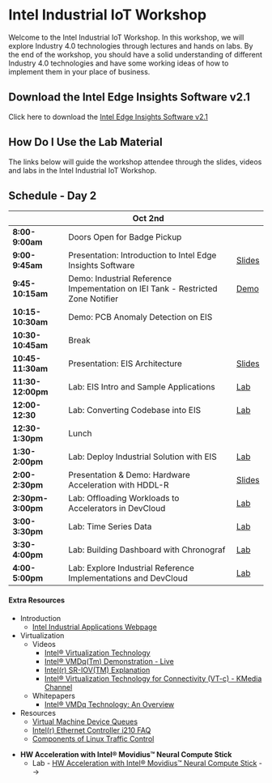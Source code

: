 ﻿# Intel Industrial IoT Workshop

Welcome to the Intel Industrial IoT Workshop. In this workshop, we will explore Industry 4.0 technologies through lectures and hands on labs. By the end of the workshop, you should have a solid understanding of different Industry 4.0 technologies and have some working ideas of how to implement them in your place of business.

## Download the Intel Edge Insights Software v2.1
Click here to download the [Intel Edge Insights Software v2.1](https://drive.google.com/open?id=1lBEg5FKjQaJvCm35Bk0aeYtMVb6lZkbA)

## How Do I Use the Lab Material

The links below will guide the workshop attendee through the slides, videos and labs in the Intel Industrial IoT Workshop.

## Schedule - Day 2

|                   | Oct 2nd                                                                      |                                                                                                 |
| ----------------- | ------------------------------------------------------------------------------- | ----------------------------------------------------------------------------------------------- |
| **8:00-9:00am**   | Doors Open for Badge Pickup                                                     |                                                                                                 |
| **9:00-9:45am**   | Presentation: Introduction to Intel Edge Insights Software                 | [Slides](./presentations/EIS-Intro.pdf)            |
| **9:45-10:15am**   | Demo: Industrial Reference Impementation on IEI Tank - Restricted Zone Notifier | [Demo](https://software.intel.com/en-us/iot/reference-implementations/restricted-zone-notifier) |                  |
| **10:15-10:30am** | Demo: PCB Anomaly Detection on EIS                                              |                                                                                                 |
| **10:30-10:45am** | Break                                                    |                                                                             |
| **10:45-11:30am**   | Presentation: EIS Architecture                    | [Slides](./presentations/EIS_Architecture.pdf)  |
| **11:30-12:00pm** | Lab: EIS Intro and Sample Applications                                          | [Lab](https://github.com/SSG-DRD-IOT/lab-restricted-zone-notifier-using-EIS/blob/master/explore_IEdgeInsights.md)  
| **12:00-12:30**| Lab: Converting Codebase into EIS| [Lab](https://github.com/SSG-DRD-IOT/lab-restricted-zone-notifier-using-EIS/blob/EIS-2.0-Workshop/understanding_ri_to_eis_conversion.md)
| **12:30-1:30pm**  | Lunch  
| **1:30-2:00pm** | Lab: Deploy Industrial Solution with EIS                                        | [Lab](https://github.com/SSG-DRD-IOT/lab-restricted-zone-notifier-using-EIS/blob/master/lab_restricted_zone_notifier.md)                                                                                ||
| **2:00-2:30pm**   | Presentation & Demo: Hardware Acceleration with HDDL-R                          | [Slides](https://github.com/SSG-DRD-IOT/Industrial-IoT-Workshop/blob/SMG-Techconnect/presentations/VPU_Intro.pdf)                                                                               |
| **2:30pm-3:00pm** | Lab: Offloading Workloads to Accelerators in DevCloud                           | [Lab](https://access.colfaxresearch.com/)                                                                                 |
| **3:00-3:30pm**   | Lab: Time Series Data                                                           | [Lab](https://github.com/SSG-DRD-IOT/lab-eis-timeseries/blob/master/README.md) |
| **3:30-4:00pm**   | Lab: Building Dashboard with Chronograf      | [Lab](https://github.com/SSG-DRD-IOT/lab-eis-chronograf/blob/master/README.md)    
| **4:00-5:00pm**   | Lab: Explore Industrial Reference Implementations and DevCloud                              | [Lab](https://software.intel.com/en-us/iot/reference-implementations)                           |

#### Extra Resources

- Introduction
  - [Intel Industrial Applications Webpage](https://www.intel.com/content/www/us/en/internet-of-things/industrial-iot/overview.html)
- Virtualization
  - Videos
    - [Intel® Virtualization Technology](https://www.youtube.com/watch?v=gqZrarZiHp8&t=22s)
    - [Intel® VMDq(Tm) Demonstration - Live](https://www.youtube.com/watch?v=lOBOEcBSSkQ)
    - [Intel(r) SR-IOV(TM) Explanation](https://www.youtube.com/watch?v=hRHsk8Nycdg)
    - [Intel® Virtualization Technology for Connectivity (VT-c) - KMedia Channel](https://www.youtube.com/watch?v=Y-EaX3BBzSc&t=3s)
  - Whitepapers
    - [Intel® VMDq Technology: An Overview](https://www.intel.com/content/dam/www/public/us/en/documents/white-papers/vmdq-technology-paper.pdf)
- Resources
  - [Virtual Machine Device Queues](https://www.intel.com/content/www/us/en/ethernet-products/converged-network-adapters/io-acceleration-technology-vmdq.html)
  - [Intel(r) Ethernet Controller i210 FAQ](https://www.intel.com/content/dam/www/public/us/en/documents/faqs/ethernet-controller-i210-i211-faq.pdf)
  - [Components of Linux Traffic Control](http://tldp.org/HOWTO/Traffic-Control-HOWTO/components.html)

* **HW Acceleration with Intel® Movidius™ Neural Compute Stick**
  - Lab - [HW Acceleration with Intel® Movidius™ Neural Compute Stick](https://github.com/intel-iot-devkit/smart-video-workshop/HW-Acceleration-with-Movidious-NCS/README.md) -->
